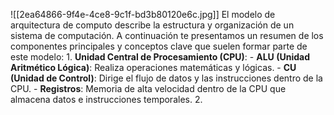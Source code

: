 ![[2ea64866-9f4e-4ce8-9c1f-bd3b80120e6c.jpg]]
El modelo de arquitectura de computo describe la estructura y organización de un sistema de computación. A continuación te presentamos un resumen de los componentes principales y conceptos clave que suelen formar parte de este modelo: 1. **Unidad Central de Procesamiento (CPU)**: - **ALU (Unidad Aritmético Lógica)**: Realiza operaciones matemáticas y lógicas. - **CU (Unidad de Control)**: Dirige el flujo de datos y las instrucciones dentro de la CPU. - **Registros**: Memoria de alta velocidad dentro de la CPU que almacena datos e instrucciones temporales. 2.